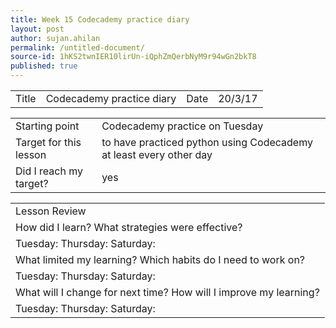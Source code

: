 ```yaml
---
title: Week 15 Codecademy practice diary
layout: post
author: sujan.ahilan
permalink: /untitled-document/
source-id: 1hKS2twnIER10lirUn-iQphZmQerbNyM9r94wGn2bkT8
published: true
---
```

<table>
  <tr>
    <td>Title</td>
    <td>Codecademy practice diary</td>
    <td>Date</td>
    <td>20/3/17</td>
  </tr>
</table>


<table>
  <tr>
    <td>Starting point</td>
    <td>Codecademy practice on Tuesday</td>
  </tr>
  <tr>
    <td>Target for this lesson</td>
    <td>to have practiced python using Codecademy at least every other day</td>
  </tr>
  <tr>
    <td>Did I reach my target?</td>
    <td>yes</td>
  </tr>
</table>


<table>
  <tr>
    <td>Lesson Review</td>
  </tr>
  <tr>
    <td>How did I learn? What strategies were effective? </td>
  </tr>
  <tr>
    <td>Tuesday:
Thursday:
Saturday:
</td>
  </tr>
  <tr>
    <td>What limited my learning? Which habits do I need to work on? </td>
  </tr>
  <tr>
    <td>Tuesday:
Thursday:
Saturday:</td>
  </tr>
  <tr>
    <td>What will I change for next time? How will I improve my learning?</td>
  </tr>
  <tr>
    <td>Tuesday:
Thursday:
Saturday:</td>
  </tr>
</table>



